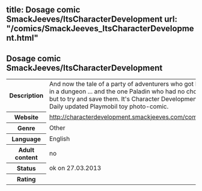 title: Dosage comic SmackJeeves/ItsCharacterDevelopment
url: "/comics/SmackJeeves_ItsCharacterDevelopment.html"
---
Dosage comic SmackJeeves/ItsCharacterDevelopment
-----------------------------------------

<table class="comicinfo">
<tr>
<th>Description</th><td>And now the tale of a party of adventurers who got lost in a dungeon ... and the one Paladin who had no choice but to try and save them. It's Character Development. Daily updated Playmobil toy photo-comic.</td>
</tr>
<tr>
<th>Website</th><td><a href="http://characterdevelopment.smackjeeves.com/comics/">http://characterdevelopment.smackjeeves.com/comics/</a></td>
</tr>
<tr>
<th>Genre</th><td>Other</td>
</tr>
<tr>
<th>Language</th><td>English</td>
</tr>
<tr>
<th>Adult content</th><td>no</td>
</tr>
<tr>
<th>Status</th><td>ok on 27.03.2013</td>
</tr>
<tr>
<th>Rating</th><td><div class="g-plusone" data-size="standard" data-annotation="bubble"
 data-href="http://characterdevelopment.smackjeeves.com/comics/"></div></td>
</tr>
</table>
<script type="text/javascript">
  (function() {
    var po = document.createElement('script'); po.type = 'text/javascript'; po.async = true;
    po.src = 'https://apis.google.com/js/plusone.js';
    var s = document.getElementsByTagName('script')[0]; s.parentNode.insertBefore(po, s);
  })();
</script>
